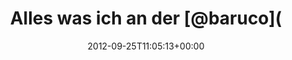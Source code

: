 ---
retweeted: false
source: <a href="http://termtter.org/" rel="nofollow">Termtter</a>
entities:
  hashtags: []
  symbols: []
  user_mentions:
  - name: Barcelona Ruby Conf
    screen_name: baruco
    indices:
    - '21'
    - '28'
    id_str: '396735384'
    id: '396735384'
  urls:
  - url: http://t.co/d8zSYl0k
    expanded_url: http://www.youtube.com/watch?v=eGo2XdBTHiQ
    display_url: youtube.com/watch?v=eGo2Xd…
    indices:
    - '56'
    - '76'
display_text_range:
- '0'
- '76'
favorite_count: '0'
id_str: '250551527872294912'
truncated: false
retweet_count: '0'
id: '250551527872294912'
possibly_sensitive: false
created_at: Tue Sep 25 11:05:13 +0000 2012
favorited: false
full_text: 'Alles was ich an der [@baruco](https://twitter.com/baruco) toll fand,
  in einem Video:'
lang: de
quote_url: http://www.youtube.com/watch?v=eGo2XdBTHiQ
tags:
- pesos:twitter
date: '2012-09-25T11:05:13+00:00'
src: https://twitter.com/bascht/status/250551527872294912
original_url: https://twitter.com/bascht/status/250551527872294912
type: twitter_tweet
text: 'Alles was ich an der [@baruco](https://twitter.com/baruco) toll fand, in einem
  Video:'
title: Alles was ich an der [@baruco](

---
